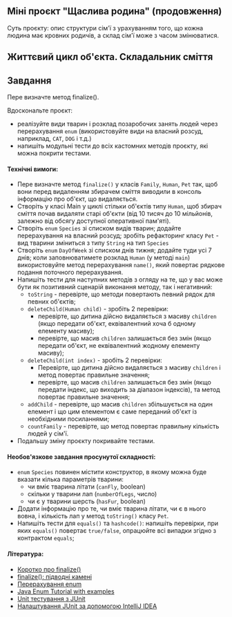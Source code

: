 ## Міні проєкт "Щаслива родина" (продовження)

Суть проєкту: опис структури сім'ї з урахуванням того, що кожна людина має кровних родичів, а склад сім'ї може з часом змінюватися.

## Життєвий цикл об'єкта. Складальник сміття

## Завдання

Пере визначте метод finalize().

Вдоскональте проєкт:
- реалізуйте види тварин і розклад позаробочих занять людей через перерахування `enum` (використовуйте види на власний розсуд, наприклад, `CAT`, `DOG` і т.д.)
- напишіть модульні тести до всіх кастомних методів проєкту, які можна покрити тестами.

#### Технічні вимоги:
- Пере визначте метод `finalize()` у класів `Family`, `Human`, `Pet` так, щоб вони перед видаленням збирачем сміття виводили в консоль інформацію про об'єкт, що видаляється.
- Створіть у класі Main у циклі стільки об'єктів типу `Human`, щоб збирач сміття почав видаляти старі об'єкти (від 10 тисяч до 10 мільйонів, залежно від обсягу доступної оперативної пам'яті).
- Створіть `enum` `Species` зі списком видів тварин; додайте перерахування на власний розсуд; зробіть рефакторинг класу `Pet` - вид тварини зміниться з типу `String` на тип `Species`
- Створіть `enum` `DayOfWeek` зі списком днів тижня; додайте туди усі 7 днів; коли заповнюватимете розклад `Human` (у методі `main`) використовуйте метод перерахування `name()`, який повертає рядкове подання поточного перерахування.
- Напишіть тести для наступних методів з огляду на те, що у вас може бути як позитивний сценарій виконання методу, так і негативний:
  - `toString` - перевірте, що методи повертають певний рядок для певних об'єктів;
  - `deleteChild(Human child)` - зробіть 2 перевірки:
    - перевірте, що дитина дійсно видаляється з масиву `children` (якщо передати об'єкт, еквівалентний хоча б одному елементу масиву);
    - перевірте, що масив `children` залишається без змін (якщо передати об'єкт, не еквівалентний жодному елементу масиву);
  - `deleteChild(int index)` - зробіть 2 перевірки:
    - Перевірте, що дитина дійсно видаляється з масиву `children` і метод повертає правильне значення;
    - перевірте, що масив `children` залишається без змін (якщо передати індекс, що виходить за діапазон індексів), та метод повертає правильне значення;
  - `addChild` - перевірте, що масив `children` збільшується на один елемент і що цим елементом є саме переданий об'єкт із необхідними посиланнями;
  - `countFamily` - перевірте, що метод повертає правильну кількість людей у сім'ї.
- Подальшу зміну проєкту покривайте тестами.

#### Необов'язкове завдання просунутої складності:
- `enum` `Species` повинен містити конструктор, в якому можна буде вказати кілька параметрів тварини:
  - чи вміє тварина літати (`canFly`, boolean)
  - скільки у тварини лап (`numberOfLegs`, число)
  - чи є у тварини шерсть (`hasFur`, boolean)
- Додати інформацію про те, чи вміє тварина літати, чи є в нього вовна, і кількість лап у метод `toString()` класу `Pet`.
- Напишіть тести для `equals()` та `hashcode()`: напишіть перевірки, при яких `equals()` повертає `true/false`, опрацюйте всі випадки згідно з контрактом `equals`;

#### Література:
- [Коротко про finalize()](http://www.linkex.ru/java/finalize.php)
- [finalize(): підводні камені](http://javaway.info/dlya-chego-nuzhen-metod-finalize/)
- [Перерахування enum](https://metanit.com/java/tutorial/3.8.php)
- [Java Enum Tutorial with examples](https://beginnersbook.com/2014/09/java-enum-examples/)
- [Unit тестування з JUnit](https://devcolibri.com/unit-тестирование-с-junit/)
- [Налаштування JUnit за допомогою IntelliJ IDEA](https://stackoverflow.com/questions/19330832/setting-up-junit-with-intellij-idea)